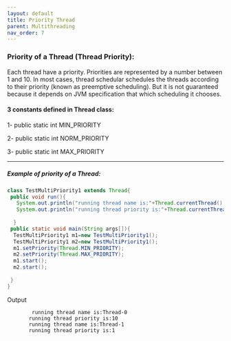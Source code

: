 ```yaml
---
layout: default
title: Priority Thread
parent: Multithreading
nav_order: 7
---
```

### Priority of a Thread (Thread Priority):

Each thread have a priority. Priorities are represented by a number between 1 and 10. In most cases, thread schedular schedules the threads according to their priority (known as preemptive scheduling). But it is not guaranteed because it depends on JVM specification that which scheduling it chooses.

#### 3 constants defined in Thread class:


   1- public static int MIN_PRIORITY
   
   2- public static int NORM_PRIORITY
   
   3- public static int MAX_PRIORITY
   
   
---------

##### Example of priority of a Thread:

```java
class TestMultiPriority1 extends Thread{  
 public void run(){  
   System.out.println("running thread name is:"+Thread.currentThread().getName());  
   System.out.println("running thread priority is:"+Thread.currentThread().getPriority());  
  
  }  
 public static void main(String args[]){  
  TestMultiPriority1 m1=new TestMultiPriority1();  
  TestMultiPriority1 m2=new TestMultiPriority1();  
  m1.setPriority(Thread.MIN_PRIORITY);  
  m2.setPriority(Thread.MAX_PRIORITY);  
  m1.start();  
  m2.start();  
   
 }  
}    
```
Output
```
        running thread name is:Thread-0
       running thread priority is:10
       running thread name is:Thread-1
       running thread priority is:1
```



   

